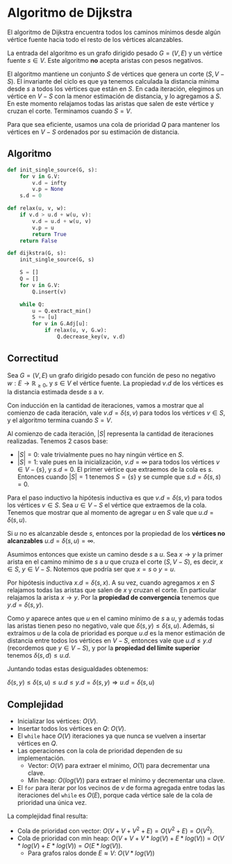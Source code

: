 # Algoritmo de Dijkstra

El algoritmo de Dijkstra encuentra todos los caminos mínimos desde algún vértice fuente hacia todo el resto de los vértices alcanzables.

La entrada del algoritmo es un grafo dirigido pesado $G=(V,E)$ y un vértice fuente $s \in V$. Este algoritmo **no** acepta aristas con pesos negativos.

El algoritmo mantiene un conjunto $S$ de vértices que genera un corte $(S, V-S)$. El invariante del ciclo es que ya tenemos calculada la distancia mínima desde $s$ a todos los vértices que están en $S$. En cada iteración, elegimos un vértice en $V-S$ con la menor estimación de distancia, y lo agregamos a $S$. En este momento relajamos todas las aristas que salen de este vértice y cruzan el corte. Terminamos cuando $S = V$.

Para que sea eficiente, usamos una cola de prioridad $Q$ para mantener los vértices en $V-S$ ordenados por su estimación de distancia.

## Algoritmo

```python
def init_single_source(G, s):
    for v in G.V:
        v.d = infty
        v.p = None
    s.d = 0

def relax(u, v, w):
    if v.d > u.d + w(u, v):
        v.d = u.d + w(u, v)
        v.p = u
        return True
    return False

def dijkstra(G, s):
    init_single_source(G, s)

    S = []
    Q = []
    for v in G.V:
        Q.insert(v)

    while Q:
        u = Q.extract_min()
        S += [u]
        for v in G.Adj[u]:
            if relax(u, v, G.w):
                Q.decrease_key(v, v.d)
```

## Correctitud

Sea $G=(V,E)$ un grafo dirigido pesado con función de peso no negativo $w:E \rightarrow \mathbb{R}_{\geq0}$, y $s \in V$ el vértice fuente. La propiedad $v.d$ de los vértices es la distancia estimada desde $s$ a $v$.

Con inducción en la cantidad de iteraciones, vamos a mostrar que al comienzo de cada iteración, vale $v.d = \delta(s,v)$ para todos los vértices $v \in S$, y el algoritmo termina cuando $S=V$.

Al comienzo de cada iteración, $|S|$ representa la cantidad de iteraciones realizadas. Tenemos 2 casos base:

- $|S| = 0$: vale trivialmente pues no hay ningún vértice en $S$.
- $|S| = 1$: vale pues en la inicialización, $v.d = \infty$ para todos los vértices $v \in V - \lbrace s \rbrace$, y $s.d = 0$. El primer vértice que extraemos de la cola es $s$. Entonces cuando $|S| = 1$ tenemos $S = \lbrace s \rbrace$ y se cumple que $s.d = \delta(s,s) = 0$.

Para el paso inductivo la hipótesis inductiva es que $v.d = \delta(s,v)$ para todos los vértices $v \in S$. Sea $u \in V - S$ el vértice que extraemos de la cola. Tenemos que mostrar que al momento de agregar $u$ en $S$ vale que $u.d = \delta(s,u)$.

Si $u$ no es alcanzable desde $s$, entonces por la propiedad de los **vértices no alcanzables** $u.d = \delta(s,u) = \infty$.

Asumimos entonces que existe un camino desde $s$ a $u$. Sea $x \rightarrow y$ la primer arista en el camino mínimo de $s$ a $u$ que cruza el corte $(S, V-S)$, es decir, $x \in S$, $y \in V-S$. Notemos que podría ser que $x=s$ o $y=u$.

Por hipótesis inductiva $x.d = \delta(s,x)$. A su vez, cuando agregamos $x$ en $S$ relajamos todas las aristas que salen de $x$ y cruzan el corte. En particular relajamos la arista $x \rightarrow y$. Por la **propiedad de convergencia** tenemos que $y.d = \delta(s, y)$.

Como $y$ aparece antes que $u$ en el camino mínimo de $s$ a $u$, y además todas las aristas tienen peso no negativo, vale que $\delta(s,y) \leq \delta(s,u)$. Además, si extraímos $u$ de la cola de prioridad es porque $u.d$ es la menor estimación de distancia entre todos los vértices en $V-S$, entonces vale que $u.d \leq y.d$ (recordemos que $y \in V-S$), y por la **propiedad del límite superior** tenemos $\delta(s,d) \leq u.d$.

Juntando todas estas desigualdades obtenemos:

$\delta(s,y) \leq \delta(s,u) \leq u.d \leq y.d = \delta(s,y) \Rightarrow u.d = \delta(s,u)$

## Complejidad

- Inicializar los vértices: $O(V)$.
- Insertar todos los vértices en $Q$: $O(V)$.
- El `while` hace $O(V)$ iteraciones ya que nunca se vuelven a insertar vértices en $Q$.
- Las operaciones con la cola de prioridad dependen de su implementación.
    - Vector: $O(V)$ para extraer el mínimo, $O(1)$ para decrementar una clave.
    - Min heap: $O(log(V))$ para extraer el mínimo y decrementar una clave.
- El `for` para iterar por los vecinos de $v$ de forma agregada entre todas las iteraciones del `while` es $O(E)$, porque cada vértice sale de la cola de prioridad una única vez.

La complejidad final resulta:

- Cola de prioridad con vector: $O(V + V + V^2 + E) = O(V^2 + E) = O(V^2)$.
- Cola de prioridad con min heap: $O(V + V + V * log(V) + E * log(V)) = O(V * log(V) + E * log(V)) = O(E * log(V))$.
    - Para grafos ralos donde $E \approx V$: $O(V * log(V))$
